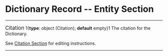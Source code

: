 # Dictionary Record -- Entity Section
---

<span class="md-panel" style="font-size: larger">Citation</span> <i class="fa fa-asterisk required" title="Required"> </i> 1{**type**: object (<span class="md-panel">Citation</span>); **default** empty}1  The citation for the <span class="md-panel">Dictionary</span>. 

See [Citation Section](../../citation/citation-section.md) for editing instructions.

---
